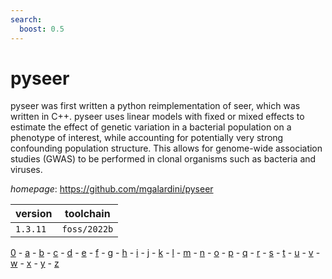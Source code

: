 ```yaml
---
search:
  boost: 0.5
---
```

# pyseer

pyseer was first written a python reimplementation of seer, which was written in C++. pyseer uses  linear models with fixed or mixed effects to estimate the effect of genetic variation in a bacterial population  on a phenotype of interest, while accounting for potentially very strong confounding population structure.  This allows for genome-wide association studies (GWAS) to be performed in clonal organisms  such as bacteria and viruses.

*homepage*: <https://github.com/mgalardini/pyseer>

version | toolchain
--------|----------
``1.3.11`` | ``foss/2022b``

[0](../0/index.md) - [a](../a/index.md) - [b](../b/index.md) - [c](../c/index.md) - [d](../d/index.md) - [e](../e/index.md) - [f](../f/index.md) - [g](../g/index.md) - [h](../h/index.md) - [i](../i/index.md) - [j](../j/index.md) - [k](../k/index.md) - [l](../l/index.md) - [m](../m/index.md) - [n](../n/index.md) - [o](../o/index.md) - [p](../p/index.md) - [q](../q/index.md) - [r](../r/index.md) - [s](../s/index.md) - [t](../t/index.md) - [u](../u/index.md) - [v](../v/index.md) - [w](../w/index.md) - [x](../x/index.md) - [y](../y/index.md) - [z](../z/index.md)

